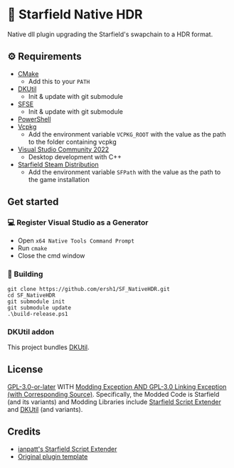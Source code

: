 # 📑 Starfield Native HDR
Native dll plugin upgrading the Starfield's swapchain to a HDR format.

## ⚙ Requirements

- [CMake](https://cmake.org/)
  - Add this to your `PATH`
- [DKUtil](https://github.com/gottyduke/DKUtil)
  - Init & update with git submodule
- [SFSE](https://github.com/ianpatt/sfse)
  - Init & update with git submodule
- [PowerShell](https://github.com/PowerShell/PowerShell/releases/latest)
- [Vcpkg](https://github.com/microsoft/vcpkg)
  - Add the environment variable `VCPKG_ROOT` with the value as the path to the folder containing vcpkg
- [Visual Studio Community 2022](https://visualstudio.microsoft.com/)
  - Desktop development with C++
- [Starfield Steam Distribution](#-deployment)
  - Add the environment variable `SFPath` with the value as the path to the game installation
  
## Get started

### 💻 Register Visual Studio as a Generator

- Open `x64 Native Tools Command Prompt`
- Run `cmake`
- Close the cmd window

### 🔨 Building

```
git clone https://github.com/ersh1/SF_NativeHDR.git
cd SF_NativeHDR
git submodule init
git submodule update
.\build-release.ps1
```

### DKUtil addon

This project bundles [DKUtil](https://github.com/gottyduke/DKUtil).

## License

[GPL-3.0-or-later](COPYING) WITH [Modding Exception AND GPL-3.0 Linking Exception (with Corresponding Source)](EXCEPTIONS). Specifically, the Modded Code is Starfield (and its variants) and Modding Libraries include [Starfield Script Extender](https://github.com/ianpatt/sfse) and [DKUtil](https://github.com/gottyduke/DKUtil/) (and variants).

## Credits

- [ianpatt's Starfield Script Extender](https://github.com/ianpatt/sfse)
- [Original plugin template](https://github.com/gottyduke/SF_PluginTemplate)